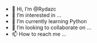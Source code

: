- 👋 Hi, I’m @Rydazc
- 👀 I’m interested in ...
- 🌱 I’m currently learning Python
- 💞️ I’m looking to collaborate on ...
- 📫 How to reach me ...

<!---
Rydazc/Rydazc is a ✨ special ✨ repository because its `README.md` (this file) appears on your GitHub profile.
You can click the Preview link to take a look at your changes.
--->
